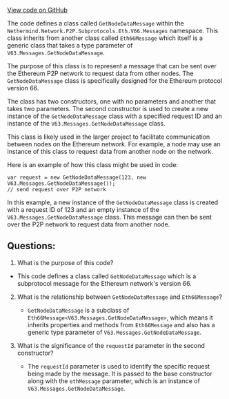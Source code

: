 [View code on GitHub](https://github.com/nethermindeth/nethermind/Nethermind.Network/P2P/Subprotocols/Eth/V66/Messages/GetNodeDataMessage.cs)

The code defines a class called `GetNodeDataMessage` within the `Nethermind.Network.P2P.Subprotocols.Eth.V66.Messages` namespace. This class inherits from another class called `Eth66Message` which itself is a generic class that takes a type parameter of `V63.Messages.GetNodeDataMessage`. 

The purpose of this class is to represent a message that can be sent over the Ethereum P2P network to request data from other nodes. The `GetNodeDataMessage` class is specifically designed for the Ethereum protocol version 66. 

The class has two constructors, one with no parameters and another that takes two parameters. The second constructor is used to create a new instance of the `GetNodeDataMessage` class with a specified request ID and an instance of the `V63.Messages.GetNodeDataMessage` class. 

This class is likely used in the larger project to facilitate communication between nodes on the Ethereum network. For example, a node may use an instance of this class to request data from another node on the network. 

Here is an example of how this class might be used in code:

```
var request = new GetNodeDataMessage(123, new V63.Messages.GetNodeDataMessage());
// send request over P2P network
```

In this example, a new instance of the `GetNodeDataMessage` class is created with a request ID of 123 and an empty instance of the `V63.Messages.GetNodeDataMessage` class. This message can then be sent over the P2P network to request data from another node.
## Questions: 
 1. What is the purpose of this code?
   - This code defines a class called `GetNodeDataMessage` which is a subprotocol message for the Ethereum network's version 66.

2. What is the relationship between `GetNodeDataMessage` and `Eth66Message`?
   - `GetNodeDataMessage` is a subclass of `Eth66Message<V63.Messages.GetNodeDataMessage>`, which means it inherits properties and methods from `Eth66Message` and also has a generic type parameter of `V63.Messages.GetNodeDataMessage`.

3. What is the significance of the `requestId` parameter in the second constructor?
   - The `requestId` parameter is used to identify the specific request being made by the message. It is passed to the base constructor along with the `ethMessage` parameter, which is an instance of `V63.Messages.GetNodeDataMessage`.